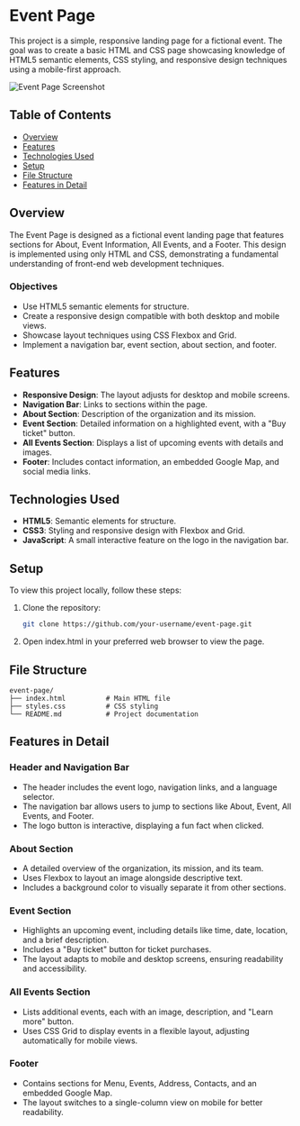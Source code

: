 # Event Page

This project is a simple, responsive landing page for a fictional event. The goal was to create a basic HTML and CSS page showcasing knowledge of HTML5 semantic elements, CSS styling, and responsive design techniques using a mobile-first approach.

![Event Page Screenshot](path-to-your-screenshot-file) <!-- Replace this with the actual screenshot path or URL -->

## Table of Contents

- [Overview](#overview)
- [Features](#features)
- [Technologies Used](#technologies-used)
- [Setup](#setup)
- [File Structure](#file-structure)
- [Features in Detail](#features-in-detail)

## Overview

The Event Page is designed as a fictional event landing page that features sections for About, Event Information, All Events, and a Footer. This design is implemented using only HTML and CSS, demonstrating a fundamental understanding of front-end web development techniques.

### Objectives

- Use HTML5 semantic elements for structure.
- Create a responsive design compatible with both desktop and mobile views.
- Showcase layout techniques using CSS Flexbox and Grid.
- Implement a navigation bar, event section, about section, and footer.

## Features

- **Responsive Design**: The layout adjusts for desktop and mobile screens.
- **Navigation Bar**: Links to sections within the page.
- **About Section**: Description of the organization and its mission.
- **Event Section**: Detailed information on a highlighted event, with a "Buy ticket" button.
- **All Events Section**: Displays a list of upcoming events with details and images.
- **Footer**: Includes contact information, an embedded Google Map, and social media links.

## Technologies Used

- **HTML5**: Semantic elements for structure.
- **CSS3**: Styling and responsive design with Flexbox and Grid.
- **JavaScript**: A small interactive feature on the logo in the navigation bar.

## Setup

To view this project locally, follow these steps:

1. Clone the repository:

   ```bash
   git clone https://github.com/your-username/event-page.git
   
2. Open index.html in your preferred web browser to view the page.

## File Structure
```plaintext
event-page/
├── index.html          # Main HTML file
├── styles.css          # CSS styling
└── README.md           # Project documentation
```
## Features in Detail

### Header and Navigation Bar

- The header includes the event logo, navigation links, and a language selector. 
- The navigation bar allows users to jump to sections like About, Event, All Events, and Footer.
- The logo button is interactive, displaying a fun fact when clicked.

### About Section

- A detailed overview of the organization, its mission, and its team.
- Uses Flexbox to layout an image alongside descriptive text.
- Includes a background color to visually separate it from other sections.

### Event Section

- Highlights an upcoming event, including details like time, date, location, and a brief description.
- Includes a "Buy ticket" button for ticket purchases.
- The layout adapts to mobile and desktop screens, ensuring readability and accessibility.

### All Events Section

- Lists additional events, each with an image, description, and "Learn more" button.
- Uses CSS Grid to display events in a flexible layout, adjusting automatically for mobile views.

### Footer

- Contains sections for Menu, Events, Address, Contacts, and an embedded Google Map.
- The layout switches to a single-column view on mobile for better readability.


